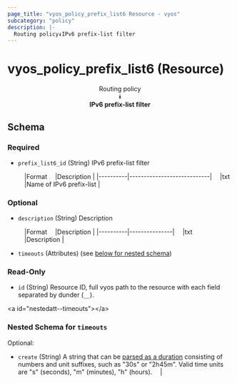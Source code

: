 ```yaml
---
page_title: "vyos_policy_prefix_list6 Resource - vyos"
subcategory: "policy"
description: |- 
  Routing policy⯯IPv6 prefix-list filter
---
```


# vyos_policy_prefix_list6 (Resource)
<center>

Routing policy  
⯯  
**IPv6 prefix-list filter**


</center>

## Schema

### Required

- `prefix_list6_id` (String) IPv6 prefix-list filter

    &emsp;|Format  &emsp;|Description               |
    |----------|----------------------------|
    &emsp;|txt     &emsp;|Name of IPv6 prefix-list  |

### Optional

- `description` (String) Description

    &emsp;|Format  &emsp;|Description  |
    |----------|---------------|
    &emsp;|txt     &emsp;|Description  |
- `timeouts` (Attributes) (see [below for nested schema](#nestedatt--timeouts))

### Read-Only

- `id` (String) Resource ID, full vyos path to the resource with each field separated by dunder (`__`).

&lt;a id=&#34;nestedatt--timeouts&#34;&gt;&lt;/a&gt;
### Nested Schema for `timeouts`

Optional:

- `create` (String) A string that can be [parsed as a duration](https://pkg.go.dev/time#ParseDuration) consisting of numbers and unit suffixes, such as &#34;30s&#34; or &#34;2h45m&#34;. Valid time units are &#34;s&#34; (seconds), &#34;m&#34; (minutes), &#34;h&#34; (hours).  &emsp;|

